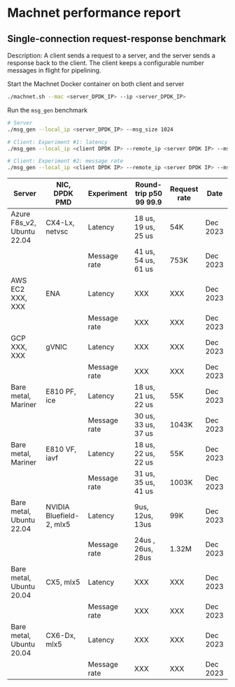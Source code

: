 # Machnet performance report

## Single-connection request-response benchmark

Description: A client sends a request to a server, and the server sends a
response back to the client. The client keeps a configurable number messages in
flight for pipelining.

Start the Machnet Docker container on both client and server

```bash
./machnet.sh --mac <server_DPDK_IP> --ip <server_DPDK_IP>
```

Run the `msg_gen` benchmark
```bash
# Server
./msg_gen --local_ip <server_DPDK_IP> --msg_size 1024

# Client: Experiment #1: latency
./msg_gen --local_ip <client DPDK IP> --remote_ip <server DPDK IP> --msg_window 1 --tx_msg_size 1024

# Client: Experiment #2: message rate
./msg_gen --local_ip <client DPDK IP> --remote_ip <server DPDK IP> --msg_window 32 --tx_msg_size 1024
```

| Server | NIC, DPDK PMD | Experiment | Round-trip p50 99 99.9 | Request rate | Date |
| --- | --- | --- | --- | --- | --- |
| Azure F8s_v2, Ubuntu 22.04 |  CX4-Lx, netvsc | Latency | 18 us, 19 us, 25 us | 54K | Dec 2023
| |  | Message rate | 41 us, 54 us, 61 us | 753K | Dec 2023
| AWS EC2 XXX, XXX | ENA | Latency | XXX | XXX | Dec 2023
| |  | Message rate | XXX | XXX | Dec 2023
| GCP XXX, XXX | gVNIC | Latency | XXX | XXX | Dec 2023
| |  | Message rate | XXX | XXX | Dec 2023
| Bare metal, Mariner | E810 PF, ice | Latency | 18 us, 21 us, 22 us | 55K | Dec 2023
| |  | Message rate | 30 us, 33 us, 37 us | 1043K | Dec 2023
| Bare metal, Mariner | E810 VF, iavf | Latency | 18 us, 22 us, 22 us | 55K | Dec 2023
| |  | Message rate | 31 us, 35 us, 41 us | 1003K | Dec 2023
| Bare metal, Ubuntu 22.04 | NVIDIA Bluefield-2, mlx5 | Latency | 9us, 12us, 13us | 99K | Dec 2023
| |  | Message rate | 24us , 26us, 28us | 1.32M | Dec 2023
| Bare metal, Ubuntu 20.04 | CX5, mlx5 | Latency | XXX | XXX | Dec 2023
| |  | Message rate | XXX | XXX | Dec 2023
| Bare metal, Ubuntu 20.04 | CX6-Dx, mlx5 | Latency | XXX | XXX | Dec 2023
| |  | Message rate | XXX | XXX | Dec 2023

